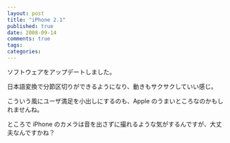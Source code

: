 ```yaml
---
layout: post
title: "iPhone 2.1"
published: true
date: 2008-09-14
comments: true
tags:
categories:
---
```


ソフトウェアをアップデートしました。

日本語変換で分節区切りができるようになり、動きもサクサクしていい感じ。

こういう風にユーザ満足を小出しにするのも、Apple のうまいところなのかもしれませんね。

ところで iPhone のカメラは音を出さずに撮れるような気がするんですが、大丈夫なんですかね？
